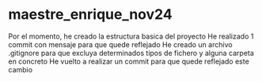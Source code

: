 # maestre_enrique_nov24
Por el momento, he creado la estructura basica del proyecto
He realizado 1 commit con mensaje para que quede reflejado
He creado un archivo .gitignore para que excluya determinados
tipos de fichero y alguna carpeta en concreto
He vuelto a realizar un commit para que quede reflejado este cambio
